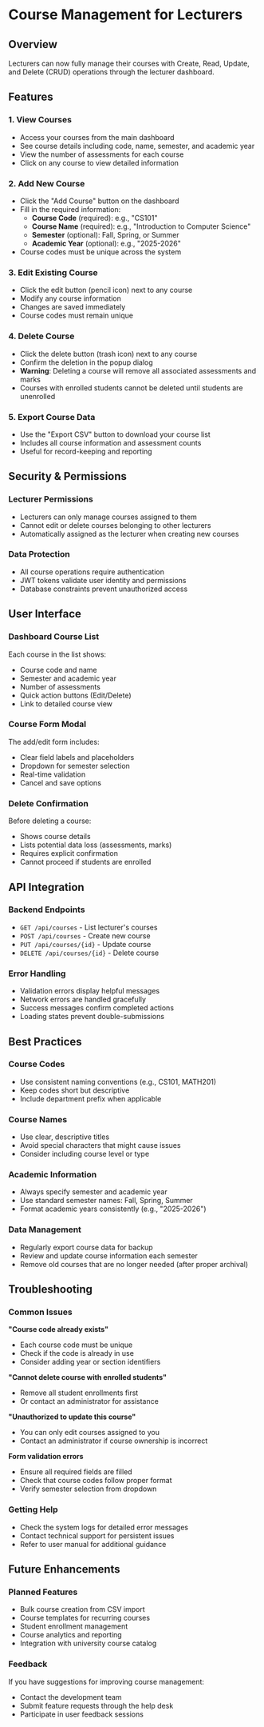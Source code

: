 # Course Management for Lecturers

## Overview

Lecturers can now fully manage their courses with Create, Read, Update, and Delete (CRUD) operations through the lecturer dashboard.

## Features

### 1. **View Courses**

- Access your courses from the main dashboard
- See course details including code, name, semester, and academic year
- View the number of assessments for each course
- Click on any course to view detailed information

### 2. **Add New Course**

- Click the "Add Course" button on the dashboard
- Fill in the required information:
  - **Course Code** (required): e.g., "CS101"
  - **Course Name** (required): e.g., "Introduction to Computer Science"
  - **Semester** (optional): Fall, Spring, or Summer
  - **Academic Year** (optional): e.g., "2025-2026"
- Course codes must be unique across the system

### 3. **Edit Existing Course**

- Click the edit button (pencil icon) next to any course
- Modify any course information
- Changes are saved immediately
- Course codes must remain unique

### 4. **Delete Course**

- Click the delete button (trash icon) next to any course
- Confirm the deletion in the popup dialog
- **Warning**: Deleting a course will remove all associated assessments and marks
- Courses with enrolled students cannot be deleted until students are unenrolled

### 5. **Export Course Data**

- Use the "Export CSV" button to download your course list
- Includes all course information and assessment counts
- Useful for record-keeping and reporting

## Security & Permissions

### Lecturer Permissions

- Lecturers can only manage courses assigned to them
- Cannot edit or delete courses belonging to other lecturers
- Automatically assigned as the lecturer when creating new courses

### Data Protection

- All course operations require authentication
- JWT tokens validate user identity and permissions
- Database constraints prevent unauthorized access

## User Interface

### Dashboard Course List

Each course in the list shows:

- Course code and name
- Semester and academic year
- Number of assessments
- Quick action buttons (Edit/Delete)
- Link to detailed course view

### Course Form Modal

The add/edit form includes:

- Clear field labels and placeholders
- Dropdown for semester selection
- Real-time validation
- Cancel and save options

### Delete Confirmation

Before deleting a course:

- Shows course details
- Lists potential data loss (assessments, marks)
- Requires explicit confirmation
- Cannot proceed if students are enrolled

## API Integration

### Backend Endpoints

- `GET /api/courses` - List lecturer's courses
- `POST /api/courses` - Create new course
- `PUT /api/courses/{id}` - Update course
- `DELETE /api/courses/{id}` - Delete course

### Error Handling

- Validation errors display helpful messages
- Network errors are handled gracefully
- Success messages confirm completed actions
- Loading states prevent double-submissions

## Best Practices

### Course Codes

- Use consistent naming conventions (e.g., CS101, MATH201)
- Keep codes short but descriptive
- Include department prefix when applicable

### Course Names

- Use clear, descriptive titles
- Avoid special characters that might cause issues
- Consider including course level or type

### Academic Information

- Always specify semester and academic year
- Use standard semester names: Fall, Spring, Summer
- Format academic years consistently (e.g., "2025-2026")

### Data Management

- Regularly export course data for backup
- Review and update course information each semester
- Remove old courses that are no longer needed (after proper archival)

## Troubleshooting

### Common Issues

**"Course code already exists"**

- Each course code must be unique
- Check if the code is already in use
- Consider adding year or section identifiers

**"Cannot delete course with enrolled students"**

- Remove all student enrollments first
- Or contact an administrator for assistance

**"Unauthorized to update this course"**

- You can only edit courses assigned to you
- Contact an administrator if course ownership is incorrect

**Form validation errors**

- Ensure all required fields are filled
- Check that course codes follow proper format
- Verify semester selection from dropdown

### Getting Help

- Check the system logs for detailed error messages
- Contact technical support for persistent issues
- Refer to user manual for additional guidance

## Future Enhancements

### Planned Features

- Bulk course creation from CSV import
- Course templates for recurring courses
- Student enrollment management
- Course analytics and reporting
- Integration with university course catalog

### Feedback

If you have suggestions for improving course management:

- Contact the development team
- Submit feature requests through the help desk
- Participate in user feedback sessions
